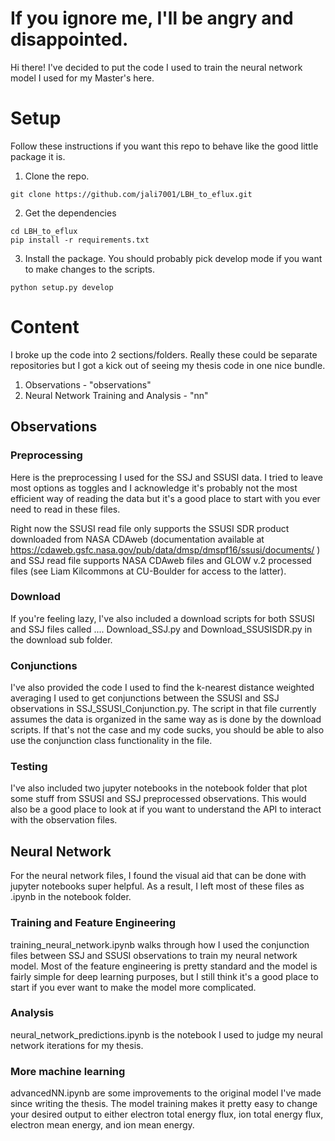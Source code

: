 # If you ignore me, I'll be angry and disappointed. 

Hi there! 
I've decided to put the code I used to train the neural network model I used for my Master's here. 

# Setup
Follow these instructions if you want this repo to behave like the good little package it is.  

1. Clone the repo.
```{sh}
git clone https://github.com/jali7001/LBH_to_eflux.git
``` 
2. Get the dependencies
```{sh}
cd LBH_to_eflux
pip install -r requirements.txt
```
3. Install the package. You should probably pick develop mode if you want to make changes to the scripts.
```{sh}
python setup.py develop
````

# Content
I broke up the code into 2 sections/folders. Really these could be separate repositories but I got a kick out of seeing my thesis code in one nice bundle. 

1. Observations - "observations"
2. Neural Network Training and Analysis  - "nn"

## Observations
### Preprocessing
Here is the preprocessing I used for the SSJ and SSUSI data. I tried to leave most options as toggles and I acknowledge it's probably not the most efficient way of reading the data but it's a good place to start with you ever need to read in these files. 

Right now the SSUSI read file only supports the SSUSI SDR product downloaded from NASA CDAweb (documentation available at https://cdaweb.gsfc.nasa.gov/pub/data/dmsp/dmspf16/ssusi/documents/ ) and SSJ read file supports NASA CDAweb files and GLOW v.2 processed files (see Liam Kilcommons at CU-Boulder for access to the latter). 

### Download
If you're feeling lazy, I've also included a download scripts for both SSUSI and SSJ files called .... Download_SSJ.py and Download_SSUSISDR.py in the download sub folder.

### Conjunctions
I've also provided the code I used to find the k-nearest distance weighted averaging I used to get conjunctions between the SSUSI and SSJ observations in SSJ_SSUSI_Conjunction.py.
The script in that file currently assumes the data is organized in the same way as is done by the download scripts. If that's not the case and my code sucks, you should be able to also use the conjunction class functionality in the file.

### Testing
I've also included two jupyter notebooks in the notebook folder that plot some stuff from SSUSI and SSJ preprocessed observations. This would also be a good place to look at if you want to understand the API to interact with the observation files. 

## Neural Network 
For the neural network files, I found the visual aid that can be done with jupyter notebooks super helpful. As a result, I left most of these files as .ipynb in the notebook folder.

### Training and Feature Engineering
training_neural_network.ipynb walks through how I used the conjunction files between SSJ and SSUSI observations to train my neural network model. Most of the feature engineering is pretty standard and the model is fairly simple for deep learning purposes, but I still think it's a good place to start if you ever want to make the model more complicated.

### Analysis 
neural_network_predictions.ipynb is the notebook I used to judge my neural network iterations for my thesis. 

### More machine learning
advancedNN.ipynb are some improvements to the original model I've made since writing the thesis. The model training makes it pretty easy to change your desired output to either electron total energy flux, ion total energy flux, electron mean energy, and ion mean energy. 


